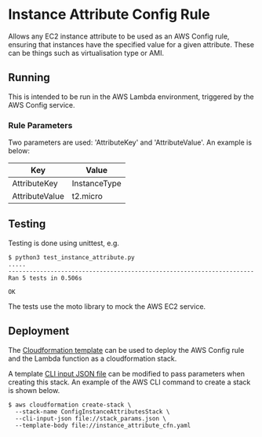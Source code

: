 # Instance Attribute Config Rule

Allows any EC2 instance attribute to be used as an AWS Config rule, ensuring that instances have the specified value for a given attribute. These can be things such as virtualisation type or AMI.

## Running

This is intended to be run in the AWS Lambda environment, triggered by the AWS Config service.

### Rule Parameters

Two parameters are used: 'AttributeKey' and 'AttributeValue'. An example is below:

| Key            | Value        |
| -------------- | ------------ |
| AttributeKey   | InstanceType |
| AttributeValue | t2.micro     |

## Testing

Testing is done using unittest, e.g.

```
$ python3 test_instance_attribute.py
.....
----------------------------------------------------------------------
Ran 5 tests in 0.506s

OK
```

The tests use the moto library to mock the AWS EC2 service.

## Deployment

The [Cloudformation template](./instance_attribute_cfn.yaml) can be used to deploy the AWS Config rule and the Lambda function as a cloudformation stack.

A template [CLI input JSON file](./stack_params.json) can be modified to pass parameters when creating this stack. An example of the AWS CLI command to create a stack is shown below.

```
$ aws cloudformation create-stack \
  --stack-name ConfigInstanceAttributesStack \
  --cli-input-json file://stack_params.json \
  --template-body file://instance_attribute_cfn.yaml
```